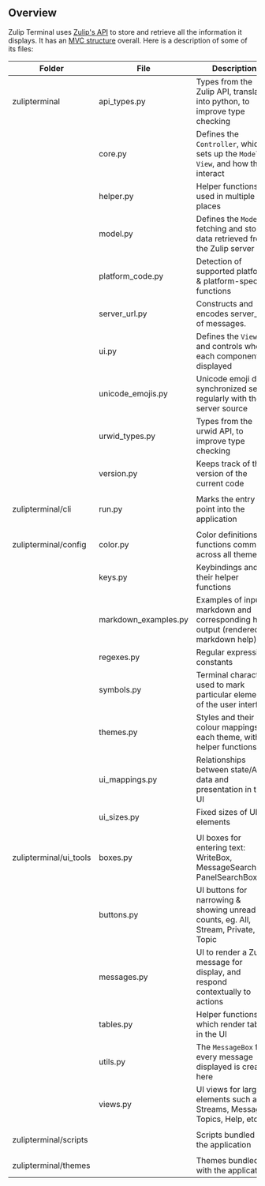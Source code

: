 <!--- Generated automatically by tools/lint-docstring.py -->
<!--- Do not modify -->

## Overview

Zulip Terminal uses [Zulip's API](https://zulip.com/api/) to store and retrieve all the information it displays. It has an [MVC structure](https://en.wikipedia.org/wiki/Model%E2%80%93view%E2%80%93controller) overall. Here is a description of some of its files:

| Folder                 | File                | Description                                                                                            |
| ---------------------- | ------------------- | ------------------------------------------------------------------------------------------------------ |
| zulipterminal          | api_types.py        | Types from the Zulip API, translated into python, to improve type checking                             |
|                        | core.py             | Defines the `Controller`, which sets up the `Model`, `View`, and how they interact                     |
|                        | helper.py           | Helper functions used in multiple places                                                               |
|                        | model.py            | Defines the `Model`, fetching and storing data retrieved from the Zulip server                         |
|                        | platform_code.py    | Detection of supported platforms & platform-specific functions                                         |
|                        | server_url.py       | Constructs and encodes server_url of messages.                                                         |
|                        | ui.py               | Defines the `View`, and controls where each component is displayed                                     |
|                        | unicode_emojis.py   | Unicode emoji data, synchronized semi-regularly with the server source                                 |
|                        | urwid_types.py      | Types from the urwid API, to improve type checking                                                     |
|                        | version.py          | Keeps track of the version of the current code                                                         |
|                        |                     |                                                                                                        |
| zulipterminal/cli      | run.py              | Marks the entry point into the application                                                             |
|                        |                     |                                                                                                        |
| zulipterminal/config   | color.py            | Color definitions or functions common across all themes                                                |
|                        | keys.py             | Keybindings and their helper functions                                                                 |
|                        | markdown_examples.py| Examples of input markdown and corresponding html output (rendered in markdown help)                   |
|                        | regexes.py          | Regular expression constants                                                                           |
|                        | symbols.py          | Terminal characters used to mark particular elements of the user interface                             |
|                        | themes.py           | Styles and their colour mappings in each theme, with helper functions                                  |
|                        | ui_mappings.py      | Relationships between state/API data and presentation in the UI                                        |
|                        | ui_sizes.py         | Fixed sizes of UI elements                                                                             |
|                        |                     |                                                                                                        |
| zulipterminal/ui_tools | boxes.py            | UI boxes for entering text: WriteBox, MessageSearchBox, PanelSearchBox                                 |
|                        | buttons.py          | UI buttons for narrowing & showing unread counts, eg. All, Stream, Private, Topic                      |
|                        | messages.py         | UI to render a Zulip message for display, and respond contextually to actions                          |
|                        | tables.py           | Helper functions which render tables in the UI                                                         |
|                        | utils.py            | The `MessageBox` for every message displayed is created here                                           |
|                        | views.py            | UI views for larger elements such as Streams, Messages, Topics, Help, etc                              |
|                        |                     |                                                                                                        |
| zulipterminal/scripts  |                     | Scripts bundled with the application                                                                   |
|                        |                     |                                                                                                        |
| zulipterminal/themes   |                     | Themes bundled with the application                                                                    |

